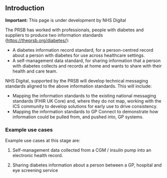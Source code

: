 ## Introduction

<div markdown="span" class="alert alert-warning" role="alert"><i class="fa fa-warning"></i><b> Important:</b> This page is under development by NHS Digital</div>

The PRSB has worked with professionals, people with diabetes and suppliers to produce two information standards (https://theprsb.org/diabetes/):

- A diabetes information record standard, for a person-centred record about a person with diabetes for use across healthcare settings. 
- A self-management data standard, for sharing information that a person with diabetes collects and records at home and wants to share with their health and care team.

NHS Digital, supported by the PRSB will develop technical messaging standards aligned to the above information standards. This will include:

- Mapping the information standards to the existing national messaging standards (FHIR UK Core) and, where they do not map, working with the ICS community to develop solutions for early use to drive consistency. 
- Mapping the information standards to GP Connect to demonstrate how information could be pulled from, and pushed into, GP systems.  


### Example use cases

Example use cases at this stage are: 

1. Self-management data collected from a CGM / insulin pump into an electronic health record. 

2. Sharing diabetes information about a person between a GP, hospital and eye screening service



